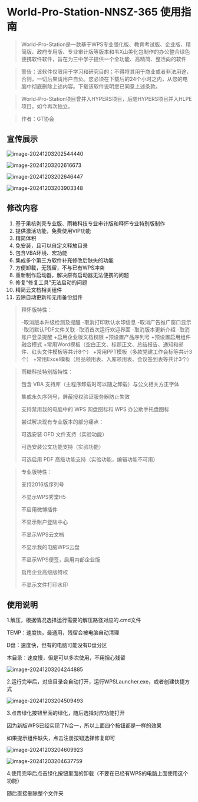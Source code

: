# World-Pro-Station-NNSZ-365 使用指南

> World-Pro-Station是一款基于WPS专业强化版、教育考试版、企业版、精简版、政府专用版、专业审计版等版本和韦X山美化包制作的办公整合绿色便携软件软件，旨在为三中学子提供一个全功能、高精简、整活向的软件

> 警告：该软件仅限用于学习和研究目的；不得将其用于商业或者非法用途，否则，一切后果请用户自负。您必须在下载后的24个小时之内，从您的电脑中彻底删除上述内容。下载该软件说明您已同意上述条款。

> World-Pro-Station项目曾并入HYPERS项目，后随HYPERS项目并入HLPE项目。如今再次独立。

> 作者：GT协会

## 宣传展示

![image-20241203202544440](readme\image-20241203202544440.png)

![image-20241203202616673](readme\image-20241203202616673.png)

![image-20241203202646447](readme\image-20241203202646447.png)

![image-20241203203903348](readme\image-20241203203903348.png)

## 修改内容

1. 基于果核剥壳专业版、雨糖科技专业审计版和释怀专业特别版制作
2. 提供激活功能，免费使⽤VIP功能
3. 精简体积
4. 免安装，且可以自定义释放目录
5. 包含VBA环境、宏功能
6. 集成多个第三方软件补充修改后缺失的功能
7. 方便卸载，无残留，不与已有WPS冲突
8. 重新制作启动器，解决原有启动器无法便携的问题
9. 修复“修复工具”无法启动的问题
10. 精简云文档相关组件
11. 去除自动更新和无用备份组件

> 释怀版特性：
>
> -取消版本升级检测及提醒
> -取消打印默认水印信息
> -取消广告推广窗口显示
> -取消默认PDF文件关联
> -取消首次运行欢迎界面
> -取消版本更新介绍
> -取消账户登录提醒
> +启用企业版文档权限
> +预设置产品序列号
> +预设置启用组件融合模式
> +常用Word模板（空白正文、标题正文、总结报告、通知和邮件、红头文件模板等共计8个）
> +常用PPT模板（多款党建工作会标等共计3个）
> +常用Excel模板（用品领用表、入库领用表、会议签到表等共计3个）

> 雨糖科技特别版特性：
>
> 包含 VBA 支持库（主程序卸载时可以随之卸载）与公文相关方正字体
>
> 集成永久序列号，屏蔽授权验证服务器防止失效
>
> 支持禁用我的电脑中的 WPS 网盘图标和 WPS 办公助手托盘图标
>
> 尝试解决现有专业版本的部分痛点：
>
> 可选安装 OFD 文件支持（实验功能）
>
> 可选安装公文功能支持（实验功能）
>
> 可选启用 PDF 高级功能支持（实验功能，编辑功能不可用）

> 专业版特性：
>
> 支持2016版序列号
>
> 不显示WPS秀堂H5
>
> 不启用微博插件
>
> 不显示账户登陆中心
>
> 不显示WPS云文档
>
> 不显示我的电脑WPS云盘
>
> 不显示WPS便签，启用内部企业版
>
> 启用企业高级版特权
>
> 不显示文件打印水印 

## 使用说明

1.解压，根据情况选择运行需要的解压路径对应的.cmd文件

TEMP：速度快，最通用，残留会被电脑自动清理

D盘：速度快，但有的电脑可能没有D盘分区

本目录：速度慢，但是可以多次使用，不用担心残留

![image-20241203204244885](readme\image-20241203204244885.png)

2.运行完毕后，对应目录会自动打开，运行WPSLauncher.exe，或者创建快捷方式

![image-20241203204509493](readme\image-20241203204509493.png)

3.点击绿化按钮里面的绿化，随后选择对应功能打开

因为新版WPS已经实现了N合一，所以上面四个按钮都是一样的效果

如果提示组件缺失，点击注册按钮选择修复即可

![image-20241203204609923](readme\image-20241203204609923.png)

![image-20241203204637759](readme\image-20241203204637759.png)

4.使用完毕后点击绿化按钮里面的卸载（不要在已经有WPS的电脑上面使用这个功能）

随后直接删除整个文件夹